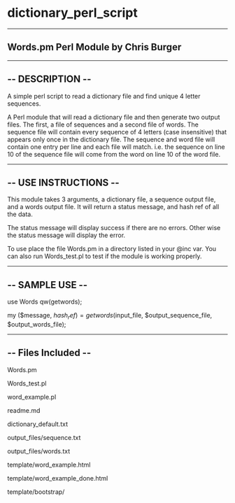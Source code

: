 # dictionary_perl_script
-------------------------
Words.pm Perl Module
by Chris Burger
-------------------------

-------------------------
--     DESCRIPTION     --
-------------------------
A simple perl script to read a dictionary file and find unique 4 letter sequences.

A Perl module that will read a dictionary file and then generate two output files.  The first, a file of sequences and a second 
file of words.  The sequence file will contain every sequence of 4 letters (case insensitive) that appears only once in the 
dictionary file.  The sequence and word file will contain one entry per line and each file will match.  i.e. the sequence on 
line 10 of the sequence file will come from the word on line 10 of the word file.

-------------------------
--  USE INSTRUCTIONS   --
-------------------------
This module takes 3 arguments, a dictionary file, a sequence output file, and a words output file.
It will return a status message, and hash ref of all the data.

The status message will display success if there are no errors.  Other wise the status message will display the error.

To use place the file Words.pm in a directory listed in your @inc var.  You can also run Words_test.pl to test if the 
module is working properly.

-------------------------
--     SAMPLE USE      --
-------------------------

use Words qw(getwords);

my ($message, $hash_ref) = getwords($input_file, $output_sequence_file, $output_words_file);

-------------------------
--   Files Included    --
-------------------------
Words.pm

Words_test.pl

word_example.pl

readme.md

dictionary_default.txt

output_files/sequence.txt

output_files/words.txt

template/word_example.html

template/word_example_done.html

template/bootstrap/
